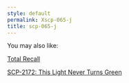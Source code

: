 ```yaml
---
style: default
permalink: Xscp-065-j
title: scp-065-j
---
```

You may also like:

[Total Recall](http://scp-wiki.net/total-recall)

[SCP-2172: This Light Never Turns Green](http://scp-wiki.net/scp-2172)
